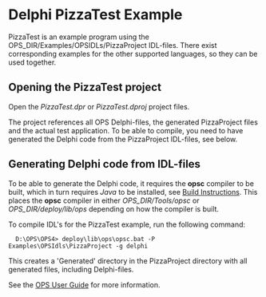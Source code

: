# Delphi PizzaTest Example #

PizzaTest is an example program using the OPS_DIR/Examples/OPSIDLs/PizzaProject IDL-files. There exist corresponding examples for the other supported languages, so they can be used together.

## Opening the PizzaTest project ##

Open the *PizzaTest.dpr* or *PizzaTest.dproj* project files.

The project references all OPS Delphi-files, the generated PizzaProject files and the actual test application. To be able to compile, you need to have generated the Delphi code from the PizzaProject IDL-files, see below.

## Generating Delphi code from IDL-files ##

To be able to generate the Delphi code, it requires the **opsc** compiler to be built, which in turn requires *Java* to be installed, see [Build  Instructions](../../../Doc/BuildInstructions.md). This places the **opsc** compiler in either *OPS_DIR/Tools/opsc* or *OPS_DIR/deploy/lib/ops* depending on how the compiler is built.

To compile IDL's for the PizzaTest example, run the following command:
```
  D:\OPS\OPS4> deploy\lib\ops\opsc.bat -P Examples\OPSIdls\PizzaProject -g delphi
```
This creates a 'Generated' directory in the PizzaProject directory with all generated files, including Delphi-files.

See the [OPS User Guide](../../../Doc/UserGuide.md) for more information.
